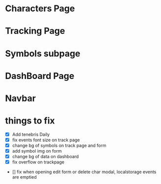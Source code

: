 # Characters Page

 <!-- - Add Character -->
 <!-- - Delete Character -->
 <!-- - Confirm Delete Button -->
 <!-- - Character image -->
 <!-- - Edit Character -->
 <!-- - Create object of all events to track per character -->
 <!-- - Drag and drop to rearrange characters order -->
 <!-- - UX transitions -->
 <!-- - export button (will download data.json file with everything relevant) -->
 <!-- - import button (upload json file) -->

# Tracking Page

 <!-- - Show the current active character -->
 <!-- - Show in progress/completed tracked events -->
 <!-- - button to complete each event -->
 <!-- - button to send current character to dashboard -->
 <!-- - show when completed events reset ( e.g weekly bosses reset on thursday) -->

# Symbols subpage

 <!-- - Show all symbols -->
 <!-- - correctly change symbols when editing char lvl -->
 <!-- - when symbols dailies/weeklies are completed, automatically calculate exp -->
 <!-- - Fix gain amount depending on symbol -->
 <!-- - check if editing symbol on edit form is correctly validated -->

# DashBoard Page

 <!-- - add/remove characters to allow multiple tracking -->
 <!-- - progress bar -->
 <!-- - show every todo event -->
 <!-- - make progressbar reactive -->
 <!-- - add btn complete relative to char event; -->
 <!-- - make sure when reset or complete localstorage is in sync -->

# Navbar

 <!-- - Daily Reset Countdown -->
 <!-- - Improve Reset timer -->
 <!-- - notifiers -->

# things to fix

  <!-- - Check if when day/week reset, correspondent events reset also reset -->
  <!-- - Responsive layout -->
  <!-- - when editing char that is already on dashboard, add items to dash -->
  <!-- - Drop and drag zone fix -->
  <!-- - Symbols are not leveling up when completing dailies/weeklies -->
  <!-- - fix import/export -->

<!-- - [] Add Guildcastle weekly -->

- [x] Add tenebris Daily
- [x] fix events font size on track page
- [x] change bg of symbols on track page and form
- [x] add symbol img on form
- [x] change bg of data on dashboard
- [x] fix overflow on trackpage
- [] fix when opening edit form or delete char modal, localstorage events are emptied
